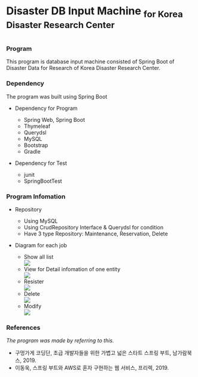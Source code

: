 <h1> Disaster DB Input Machine <sub>for Korea Disaster Research Center</sub><h1>

<h3> Program </h3>
<p> This program is database input machine consisted of Spring Boot of Disaster Data for Research of Korea Disaster Research Center. </p>

<h3> Dependency </h3>
<p>The program was built using Spring Boot </p>
<ul>
 <p>
 <li> Dependency for Program </li>
 <ul>
  <li> Spring Web, Spring Boot </li>
  <li> Thymeleaf </li>
  <li> Querydsl </li>
  <li> MySQL </li>
  <li> Bootstrap </li>
  <li> Gradle </li>
 </ul>
 </p>
 <p>
 <li> Dependency for Test </li>
  <ul>
   <li> junit </li>
   <li> SpringBootTest </li>
 </ul>
 </p>
</ul>
  
<h3> Program Infomation </h3>

<ul> 
 <p>
 <li> Repository </li>
  <ul>
   <li> Using MySQL </li>
   <li> Using CrudRepository Interface & Querydsl for condition </li>
   <li> Have 3 type Repository: Maintenance, Reservation, Delete </li>
 </ul>
 </p>
 <p>
<li> Diagram for each job </li>
  <ul>
   <li> Show all list </li>
  <div>
   <img src="https://user-images.githubusercontent.com/51231789/97132558-ad93c380-178a-11eb-8392-99dd4dbea0e8.png" />
  </div>
   <li> View for Detail infomation of one entity </li>
  <div>
   <img src="https://user-images.githubusercontent.com/51231789/97132657-fc415d80-178a-11eb-8679-c342522a731c.png" />
  </div>
   <li> Resister </li>
  <div>
   <img src="https://user-images.githubusercontent.com/51231789/97132556-acfb2d00-178a-11eb-8488-ae63c93928d0.png" />
  </div>  
   <li> Delete </li>
  <div>
   <img src="https://user-images.githubusercontent.com/51231789/97132557-acfb2d00-178a-11eb-96f4-e0aa95b27d59.png" />
  </div>  
   <li> Modify </li>
  <div>
   <img src="https://user-images.githubusercontent.com/51231789/97132552-abca0000-178a-11eb-9ea0-f37a35eec25a.png" />
  </div> 
 </ul>
 </p>
</ul>


<h3> References </h3>
<p> <i> The program was made by referring to this. </i> </p>
<ul>
<li> 구멍가게 코딩단, 초급 개발자들을 위한 가볍고 넓은 스타트 스프링 부트, 남가람북스, 2019. </li>
<li> 이동욱, 스프링 부트와 AWS로 혼자 구현하는 웹 서비스, 프리렉, 2019. </li>
 </ul>
